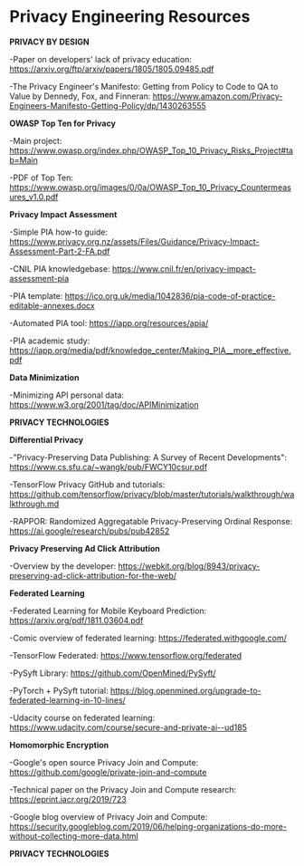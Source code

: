 # Privacy Engineering Resources


**PRIVACY BY DESIGN**

-Paper on developers' lack of privacy education: https://arxiv.org/ftp/arxiv/papers/1805/1805.09485.pdf

-The Privacy Engineer's Manifesto: Getting from Policy to Code to QA to Value by Dennedy, Fox, and Finneran: https://www.amazon.com/Privacy-Engineers-Manifesto-Getting-Policy/dp/1430263555

**OWASP Top Ten for Privacy**

-Main project: https://www.owasp.org/index.php/OWASP_Top_10_Privacy_Risks_Project#tab=Main

-PDF of Top Ten: https://www.owasp.org/images/0/0a/OWASP_Top_10_Privacy_Countermeasures_v1.0.pdf

**Privacy Impact Assessment**

-Simple PIA how-to guide: https://www.privacy.org.nz/assets/Files/Guidance/Privacy-Impact-Assessment-Part-2-FA.pdf

-CNIL PIA knowledgebase: https://www.cnil.fr/en/privacy-impact-assessment-pia

-PIA template: https://ico.org.uk/media/1042836/pia-code-of-practice-editable-annexes.docx

-Automated PIA tool: https://iapp.org/resources/apia/

-PIA academic study: https://iapp.org/media/pdf/knowledge_center/Making_PIA__more_effective.pdf

**Data Minimization**

-Minimizing API personal data: https://www.w3.org/2001/tag/doc/APIMinimization


**PRIVACY TECHNOLOGIES**

**Differential Privacy**

-"Privacy-Preserving Data Publishing: A Survey of
Recent Developments": https://www.cs.sfu.ca/~wangk/pub/FWCY10csur.pdf

-TensorFlow Privacy GitHub and tutorials: https://github.com/tensorflow/privacy/blob/master/tutorials/walkthrough/walkthrough.md

-RAPPOR: Randomized Aggregatable Privacy-Preserving Ordinal Response: https://ai.google/research/pubs/pub42852

**Privacy Preserving Ad Click Attribution**

-Overview by the developer: https://webkit.org/blog/8943/privacy-preserving-ad-click-attribution-for-the-web/



**Federated Learning**

-Federated Learning for Mobile Keyboard Prediction: https://arxiv.org/pdf/1811.03604.pdf

-Comic overview of federated learning: https://federated.withgoogle.com/

-TensorFlow Federated: https://www.tensorflow.org/federated

-PySyft Library: https://github.com/OpenMined/PySyft/

-PyTorch + PySyft tutorial: https://blog.openmined.org/upgrade-to-federated-learning-in-10-lines/

-Udacity course on federated learning: https://www.udacity.com/course/secure-and-private-ai--ud185

**Homomorphic Encryption**

-Google's open source Privacy Join and Compute: https://github.com/google/private-join-and-compute

-Technical paper on the Privacy Join and Compute research: https://eprint.iacr.org/2019/723

-Google blog overview of Privacy Join and Compute: https://security.googleblog.com/2019/06/helping-organizations-do-more-without-collecting-more-data.html

**PRIVACY TECHNOLOGIES**
